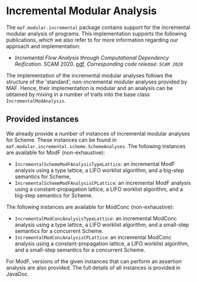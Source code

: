 # Incremental Modular Analysis

The `maf.modular.incremental` package contains support for the incremental modular analysis of programs. This
implementation supports the following publications, which we also refer to for more information regarding our approach
and implementation:

* _Incremental Flow Analysis through Computational Dependency Reification_. SCAM
  2020. [pdf](http://soft.vub.ac.be/Publications/2020/vub-tr-soft-20-12.pdf). _Corresponding code release: `SCAM 2020`_

The implementation of the incremental modular analyses follows the structure of the 'standard', non-incremental modular
analyses provided by MAF. Hence, their implementation is modular and an analysis can be obtained by mixing in a number
of traits into the base class `IncrementalModAnalysis`.

## Provided instances

We already provide a number of instances of incremental modular analyses for Scheme. These instances can be found
in `maf.modular.incremental.scheme.SchemeAnalyses`. The following instances are available for ModF (non-exhaustive):

* `IncrementalSchemeModFAnalysisTypeLattice`: an incremental ModF analysis using a type lattice, a LIFO worklist
  algorithm, and a big-step semantics for Scheme,
* `IncrementalSchemeModFAnalysisCPLattice`: an incremental ModF analysis using a constant-propagation lattice, a LIFO
  worklist algorithm, and a big-step semantics for Scheme.

The following instances are available for ModConc (non-exhaustive):

* `IncrementalModConcAnalysisTypeLattice`: an incremental ModConc analysis using a type lattice, a LIFO worklist
  algorithm, and a small-step semantics for a concurrent Scheme.
* `IncrementalModConcAnalysisCPLattice`: an incremental ModConc analysis using a constant-propagation lattice, a LIFO
  worklist algorithm, and a small-step semantics for a concurrent Scheme.

For ModF, versions of the given instances that can perform an assertion analysis are also provided. The full details of
all instances is provided in JavaDoc.

